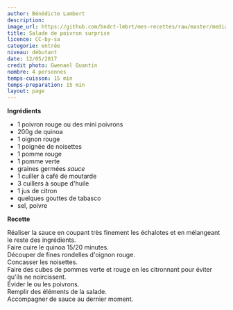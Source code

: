 ```yaml
---
author: Bénédicte Lambert
description:
image_url: https://github.com/bndct-lmbrt/mes-recettes/raw/master/medias/poivron-surprise.jpg
title: Salade de poivron surprise
licence: CC-by-sa
categorie: entrée
niveau: débutant
date: 12/05/2017
credit photo: Gwenael Quantin
nombre: 4 personnes
temps-cuisson: 15 min
temps-preparation: 15 min
layout: page
---
```



**Ingrédients**  

* 1 poivron rouge ou des mini poivrons
* 200g de quinoa
* 1 oignon rouge
* 1 poignée de noisettes
* 1 pomme rouge
* 1 pomme verte
* graines germées
*sauce*  
* 1 cuiller à café de moutarde
* 3 cuillers à soupe d'huile
* 1 jus de citron
* quelques gouttes de tabasco
* sel, poivre

**Recette**

Réaliser la sauce en coupant très finement les échalotes et en mélangeant le reste des ingrédients.    
Faire cuire le quinoa 15/20 minutes.  
Découper de fines rondelles d'oignon rouge.  
Concasser les noisettes.  
Faire des cubes de pommes verte et rouge en les citronnant pour éviter qu'ils ne noircissent.    
Évider le ou les poivrons.  
Remplir des éléments de la salade.  
Accompagner de sauce au dernier moment.    